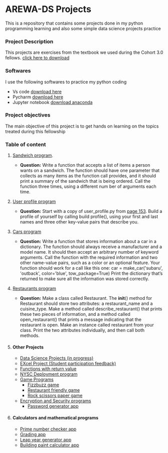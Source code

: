# AREWA-DS Projects
This is a repository that contains some projects done in my python programming learning and also some simple data science projects practice

### Project Description
This projects are exercises from the textbook we used during the Cohort 3.0 fellows. [click here to download](https://khwarizmi.org/wp-content/uploads/2021/04/Eric_Matthes_Python_Crash_Course_A_Hands.pdf)

### Softwares
I use the following softwares to practice my python coding
- Vs code [download here](https://code.visualstudio.com/download)
- Pycharm [download here](https://pycharm-community-edition.en.softonic.com/download)
- Jupyter notebook [download anaconda](https://www.anaconda.com/download)

### Project objectives
The main objective of this project is to get hands on learning on the topics treated during this fellowship

### Table of content
1. [Sandwich program](https://github.com/Gabby210992/AREWA-DS---Projects/blob/main/sandwich.ipynb).
   - **Question:** Write a function that accepts a list of items a person wants on a sandwich. The function should have one parameter that collects as many items as the function call provides, and it should print a summary of the sandwich that is being ordered. Call the function three times, using a different num ber of arguments each time.
2. [User profile program](https://github.com/Gabby210992/AREWA-DS---Projects/blob/main/user_profile.ipynb)
   - **Question:** Start with a copy of user_profile.py from [page 153](https://drive.google.com/file/d/1muQhFz0kzZG72ZcBo1exF9t6EzjVvSe5/view?usp=sharing). Build a profile of yourself by calling build profile(), using your first and last names and three other key-value pairs that describe you.

4. [Cars program](https://github.com/Gabby210992/AREWA-DS---Projects/blob/main/car_program.ipynb)
   - **Question:** Write a function that stores information about a car in a dictionary. The function should always receive a manufacturer and a model name. It should then accept an arbitrary number of keyword arguments. Call the function with the required information and two other name-value pairs, such as a color or an optional feature. Your function should work for a call like this one: car = make_car('subaru', 'outback', color='blue', tow_package=True) 
Print the dictionary that’s returned to make sure all the information was stored correctly. 

5. [Restaurants program](https://github.com/Gabby210992/AREWA-DS---Projects/blob/main/restaurant_class.ipynb)
   - **Question:** Make a class called Restaurant. The __init__() method for Restaurant should store two attributes: a restaurant_name and a cuisine_type. Make a method called describe_restaurant() that prints these two pieces of information, and a method called open_restaurant() that prints a message indicating that the restaurant is open. Make an instance called restaurant from your class. Print the two attributes individually, and then call both methods. 
6. #### Other Projects
   - [Data Science Projects (in progress)](https://github.com/Gabby210992/Happiness-Analysis)
   - [EXcel Project (Student participation feedback)](https://docs.google.com/spreadsheets/d/1jil_qDNxdBO2kZ9PuT36QNSJqyKUURxA/edit?usp=sharing&ouid=111415622335817579678&rtpof=true&sd=true)
   - [Functions with return value](https://github.com/Gabby210992/AREWA-DS---Projects/blob/main/greeting_function.py)
   - [NYSC Deployment program](https://github.com/Gabby210992/AREWA-DS---Projects/blob/main/nysc_deployment_program.py)
   - [Game Programs](https://github.com/Gabby210992/game-programs)
     - [Fizzbuzz game](https://github.com/Gabby210992/AREWA-DS---Projects/blob/main/fizzbuzz_game.py)
     - [Restaurant friendly game](https://github.com/Gabby210992/AREWA-DS---Projects/blob/main/restaurant_friendly_game.py)
     - [Rock scissors paper game](https://github.com/Gabby210992/AREWA-DS---Projects/blob/main/rock_scissors_paper_game.py)
   - [Encryption and Security programs](https://github.com/Gabby210992/Caesar_cipher_Program)
     - [Password generator app](https://github.com/Gabby210992/AREWA-DS---Projects/blob/main/password_generator.py) 
  7. #### Calculators and mathematical programs
     - [Prime number checker app](https://github.com/Gabby210992/AREWA-DS---Projects/blob/main/prime_number_checker.py)
     - [Grading app](https://github.com/Gabby210992/AREWA-DS---Projects/blob/main/grading%20app.py)
     - [Leap year generator app](https://github.com/Gabby210992/AREWA-DS---Projects/blob/main/leap_year_calculator.py)
     - [Building paint calculator app](https://github.com/Gabby210992/AREWA-DS---Projects/blob/main/paint_calc.py)
